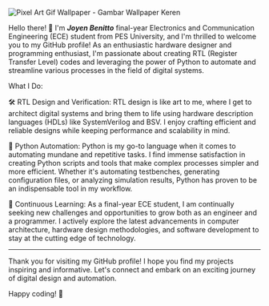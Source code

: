 ![Pixel Art Gif Wallpaper - Gambar Wallpaper Keren](https://github.com/JoyenBenitto/JoyenBenitto/assets/75515758/ec0a28d1-a08c-4647-9480-a9e91d4062dd)

Hello there! 👋 I'm  ***Joyen Benitto***  final-year Electronics and Communication Engineering (ECE) student from PES University, and I'm thrilled to welcome you to my GitHub profile! As an enthusiastic hardware designer and programming enthusiast, I'm passionate about creating RTL (Register Transfer Level) codes and leveraging the power of Python to automate and streamline various processes in the field of digital systems.

What I Do:

🛠️ RTL Design and Verification: RTL design is like art to me, where I get to architect digital systems and bring them to life using hardware description languages (HDLs) like SystemVerilog and BSV. I enjoy crafting efficient and reliable designs while keeping performance and scalability in mind. 

🐍 Python Automation: Python is my go-to language when it comes to automating mundane and repetitive tasks. I find immense satisfaction in creating Python scripts and tools that make complex processes simpler and more efficient. Whether it's automating testbenches, generating configuration files, or analyzing simulation results, Python has proven to be an indispensable tool in my workflow.

🚀 Continuous Learning: As a final-year ECE student, I am continually seeking new challenges and opportunities to grow both as an engineer and a programmer. I actively explore the latest advancements in computer architecture, hardware design methodologies, and software development to stay at the cutting edge of technology.

---
Thank you for visiting my GitHub profile! I hope you find my projects inspiring and informative. Let's connect and embark on an exciting journey of digital design and automation. 

Happy coding! 🚀

